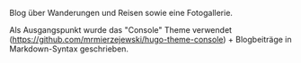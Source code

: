 Blog über Wanderungen und Reisen sowie eine Fotogallerie.

Als Ausgangspunkt wurde das "Console" Theme verwendet (https://github.com/mrmierzejewski/hugo-theme-console) + Blogbeiträge in Markdown-Syntax geschrieben.
